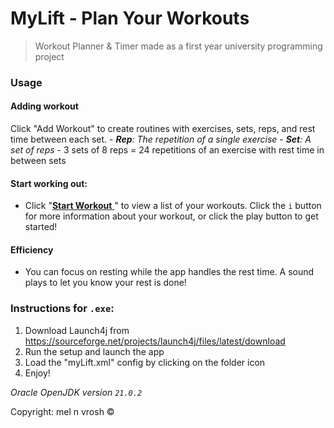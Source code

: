 # MyLift - Plan Your Workouts
> Workout Planner & Timer made as a first year university programming project

### Usage
#### Adding workout
Click "Add Workout" to create routines with exercises, sets, reps, and rest time
between each set.
    - ***Rep**: The repetition of a single exercise*
    - ***Set**: A set of reps*
        - 3 sets of 8 reps = 24 repetitions of an exercise with rest time in between sets

#### Start working out:
- Click "<u>**Start Workout** </u>" to view a list of your workouts. Click the `i` button for
more information about your workout, or click the play button to get started!

#### Efficiency
- You can focus on resting while the app handles the rest time. A sound plays
to let you know your rest is done!



### Instructions for `.exe`:
 
1. Download Launch4j from https://sourceforge.net/projects/launch4j/files/latest/download
2. Run the setup and launch the app
3. Load the "myLift.xml" config by clicking on the folder icon
4. Enjoy!


*Oracle OpenJDK version `21.0.2`*

Copyright: mel n vrosh ©️
